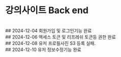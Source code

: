 ﻿# 강의사이트 Back end

<br>
 ## 2024-12-04 회원가입 및 로그인기능 완료


 <br>
  ## 2024-12-06 엑세스 토큰 및 리프레쉬 토큰등 권한 완료


<br>
## 2024-12-08 유저 프로필사진 S3 등록 실패.



 <br>
 ## 2024-12-10 유저 정보수정기능 완료

